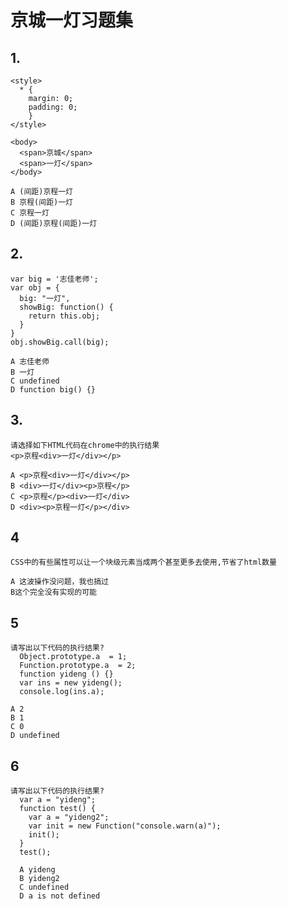 # 京城一灯习题集

## 1.
    <style>
      * {
        margin: 0;
        padding: 0;
        }
    </style>

    <body>
      <span>京城</span>
      <span>一灯</span>
    </body>

    A (间距)京程一灯
    B 京程(间距)一灯
    C 京程一灯
    D (间距)京程(间距)一灯

## 2.
    var big = '志佳老师';
    var obj = {
      big: "一灯",
      showBig: function() {
        return this.obj;
      }
    }
    obj.showBig.call(big);

    A 志佳老师
    B 一灯
    C undefined
    D function big() {}

## 3.
    请选择如下HTML代码在chrome中的执行结果
    <p>京程<div>一灯</div></p>

    A <p>京程<div>一灯</div></p>
    B <div>一灯</div><p>京程</p>
    C <p>京程</p><div>一灯</div>
    D <div><p>京程一灯</p></div>

## 4
    CSS中的有些属性可以让一个块级元素当成两个甚至更多去使用,节省了html数量
    
    A 这波操作没问题，我也搞过
    B这个完全没有实现的可能

## 5
    请写出以下代码的执行结果?
      Object.prototype.a  = 1;
      Function.prototype.a  = 2;
      function yideng () {}
      var ins = new yideng();
      console.log(ins.a);

    A 2
    B 1
    C 0
    D undefined

## 6
    请写出以下代码的执行结果?
      var a = "yideng";
      function test() {
        var a = "yideng2";
        var init = new Function("console.warn(a)");
        init();
      }
      test();

      A yideng
      B yideng2
      C undefined
      D a is not defined